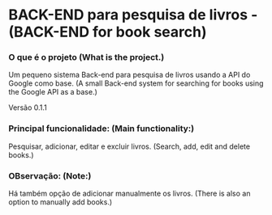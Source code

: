 # BACK-END para pesquisa de livros - (BACK-END for book search)

### O que é o projeto (What is the project.)
Um pequeno sistema Back-end para pesquisa de livros usando a API do Google como base.
(A small Back-end system for searching for books using the Google API as a base.)

Versão 0.1.1

### Principal funcionalidade: (Main functionality:)
Pesquisar, adicionar, editar e excluir livros.
(Search, add, edit and delete books.)

### OBservação: (Note:)
Há também opção de adicionar manualmente os livros.
(There is also an option to manually add books.)
